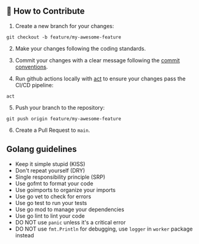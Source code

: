 ## 📌 How to Contribute
1. Create a new branch for your changes:
```
git checkout -b feature/my-awesome-feature
```
2. Make your changes following the coding standards.
3. Commit your changes with a clear message following the [commit conventions](https://www.conventionalcommits.org/en/v1.0.0/).

4. Run github actions locally with [act](https://github.com/nektos/act) to ensure your changes pass the CI/CD pipeline:
```
act
```

5. Push your branch to the repository:
```
git push origin feature/my-awesome-feature
```
6. Create a Pull Request to `main`.

## Golang guidelines
- Keep it simple stupid (KISS)
- Don't repeat yourself (DRY)
- Single responsibility principle (SRP)
- Use gofmt to format your code
- Use goimports to organize your imports
- Use go vet to check for errors
- Use go test to run your tests
- Use go mod to manage your dependencies
- Use go lint to lint your code
- DO NOT use `panic` unless it's a critical error
- DO NOT use `fmt.Println` for debugging, use `logger` in `worker` package instead
```